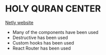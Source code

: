 # HOLY QURAN CENTER
[Netly website]('www.balsal')

* Many of the components have been used
* Destructive has been used
* Custom hooks  has been used
* React Router has been used 